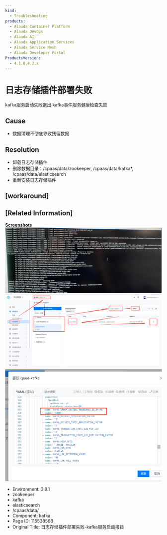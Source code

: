 ```yaml
---
kind:
  - Troubleshooting
products:
  - Alauda Container Platform
  - Alauda DevOps
  - Alauda AI
  - Alauda Application Services
  - Alauda Service Mesh
  - Alauda Developer Portal
ProductsVersion:
  - 4.1.0,4.2.x
---
```

<!-- A type of document that involves encountering a fault, diagnosing it, performing root cause analysis, and providing solutions. -->

# 日志存储插件部署失败

kafka服务启动失败退出 kafka事件服务健康检查失败

## Cause
- 数据清理不彻底导致残留数据

## Resolution
- 卸载日志存储插件
- 删除数据目录：/cpaas/data/zookeeper, /cpaas/data/kafka*, /cpaas/data/elasticsearch
- 重新安装日志存储插件

## [workaround]

## [Related Information]
**Screenshots**
![](assets/ri-zhi-cun-chu-cha-jian-bu-shu-shi-bai-kafkafu-wu-qi-dong-bao-cuo/image2022-6-20_9-18-55.png)
![](assets/ri-zhi-cun-chu-cha-jian-bu-shu-shi-bai-kafkafu-wu-qi-dong-bao-cuo/image_1655616900600_qto2i.png)
![](assets/ri-zhi-cun-chu-cha-jian-bu-shu-shi-bai-kafkafu-wu-qi-dong-bao-cuo/image_1655616913147_i1uth.png)
- Environment: 3.8.1
- zookeeper
- kafka
- elasticsearch
- /cpaas/data/
- Component: kafka
- Page ID: 115538568
- Original Title: 日志存储插件部署失败-kafka服务启动报错
